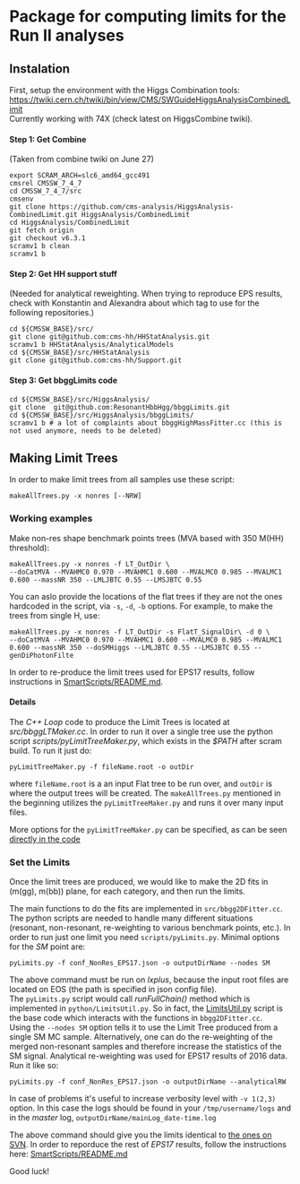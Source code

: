 # Package for computing limits for the Run II analyses

## Instalation
First, setup the environment with the Higgs Combination tools: https://twiki.cern.ch/twiki/bin/view/CMS/SWGuideHiggsAnalysisCombinedLimit  
Currently working with 74X (check latest on HiggsCombine twiki).   


#### Step 1: Get Combine   
(Taken from combine twiki on June 27)   

```
export SCRAM_ARCH=slc6_amd64_gcc491
cmsrel CMSSW_7_4_7
cd CMSSW_7_4_7/src 
cmsenv
git clone https://github.com/cms-analysis/HiggsAnalysis-CombinedLimit.git HiggsAnalysis/CombinedLimit
cd HiggsAnalysis/CombinedLimit
git fetch origin
git checkout v6.3.1
scramv1 b clean
scramv1 b
```       

#### Step 2: Get HH support stuff    
(Needed for analytical reweighting. When trying to reproduce EPS results, check with Konstantin and Alexandra about which tag to use for the following repositories.)    

```
cd ${CMSSW_BASE}/src/
git clone git@github.com:cms-hh/HHStatAnalysis.git
scramv1 b HHStatAnalysis/AnalyticalModels
cd ${CMSSW_BASE}/src/HHStatAnalysis
git clone git@github.com:cms-hh/Support.git
```    

#### Step 3: Get bbggLimits code    
```
cd ${CMSSW_BASE}/src/HiggsAnalysis/
git clone  git@github.com:ResonantHbbHgg/bbggLimits.git
cd ${CMSSW_BASE}/src/HiggsAnalysis/bbggLimits/
scramv1 b # a lot of complaints about bbggHighMassFitter.cc (this is not used anymore, needs to be deleted)
```


## Making Limit Trees

In order to make limit trees from all samples use these script:
```
makeAllTrees.py -x nonres [--NRW]
```

### Working examples

Make non-res shape benchmark points trees (MVA based with 350 M(HH) threshold):
```
makeAllTrees.py -x nonres -f LT_OutDir \  
--doCatMVA --MVAHMC0 0.970 --MVAHMC1 0.600 --MVALMC0 0.985 --MVALMC1 0.600 --massNR 350 --LMLJBTC 0.55 --LMSJBTC 0.55
```   
You can aslo provide the locations of the flat trees if they are not the ones hardcoded in
the script, via `-s`, `-d`, `-b` options. For example, to make the trees from single H, use: 
```
makeAllTrees.py -x nonres -f LT_OutDir -s FlatT_SignalDir\ -d 0 \  
--doCatMVA --MVAHMC0 0.970 --MVAHMC1 0.600 --MVALMC0 0.985 --MVALMC1 0.600 --massNR 350 --doSMHiggs --LMLJBTC 0.55 --LMSJBTC 0.55 --genDiPhotonFilte
```  

In order to re-produce the limit trees used for EPS17 results, follow instructions in
[SmartScripts/README.md](SmartScripts/README.md).


#### Details 
The *C++ Loop* code to produce the Limit Trees is located at
*src/bbggLTMaker.cc*. In order to run it over a single tree use the
python script *scripts/pyLimitTreeMaker.py*, which exists in the
*$PATH* after scram build. To run it just do:
```
pyLimitTreeMaker.py -f fileName.root -o outDir
```

where `fileName.root` is a an input Flat tree to be run over, and
`outDir` is where the output trees will be created. The
`makeAllTrees.py` mentioned in the beginning utilizes the
`pyLimitTreeMaker.py` and runs it over many input  files.


More options for the `pyLimitTreeMaker.py` can be specified, 
as can be seen [directly in the code](https://github.com/ResonantHbbHgg/bbggLimits/blob/10c319b013134e5bb15a561557f960dc2f1ea6b2/scripts/pyLimitTreeMaker.py#L11-L85)

### Set the Limits 
Once the limit trees are produced, we would like to make the 2D fits in
(m(gg), m(bb)) plane, for each category, and then run the limits.

The main functions to do the fits are implemented in `src/bbgg2DFitter.cc`.  The python
scripts are needed to handle many different situations (resonant, non-resonant,
re-weighting to various benchmark points, etc.). In order to run just one limit you need
`scripts/pyLimits.py`. Minimal options for the *SM* point are:  
``` 
pyLimits.py -f conf_NonRes_EPS17.json -o outputDirName --nodes SM 
```

The above command must be run on _lxplus_, because the input root files are located on EOS
(the path is specified in json config file).  
The `pyLimits.py` script would call _runFullChain()_ method which is implemented in
`python/LimitsUtil.py`.  So in fact, the [LimitsUtil.py](python/LimitsUtil.py) script is
the base code which interacts with the functions in `bbgg2DFitter.cc`.  
Using the `--nodes SM` option tells it to use the Limit Tree produced from a single SM MC
sample.  Alternatively, one can do the re-weighting of the merged non-resonant
samples and therefore increase the statistics of the SM signal. Analytical re-weighting was used for EPS17 results of 2016 data.  
Run it like so: 
``` 
pyLimits.py -f conf_NonRes_EPS17.json -o outputDirName --analyticalRW
```

In case of problems it's useful to increase verbosity level with `-v 1(2,3)` option. In this case the logs should be found in your `/tmp/username/logs` and in the _master_ log, `outputDirName/mainLog_date-time.log`

The above command should give you the limits identical to
[the ones on SVN](https://svnweb.cern.ch/cern/wsvn/cmshcg/trunk/cadi/HIG-17-008/NonResonant/Benchmarks/CombinedCard_Node_SMkl1p0_kt1p0_cg0p0_c20p0_c2g0p0/result_2_L_CombinedCard_Node_SMkl1p0_kt1p0_cg0p0_c20p0_c2g0p0.log).
In order to reporduce the rest of _EPS17_ results, follow the instructions here:
[SmartScripts/README.md](SmartScripts/README.md)

Good luck!

